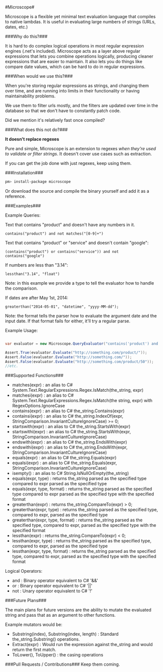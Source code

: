 #Microscope#

Microscope is a flexible yet minimal text evaluation language that compiles to native lambdas. It is useful in evaluating large numbers of strings (URLs, dates, etc.)

###Why do this?###

It is hard to do complex logical operations in most regular expression engines (.net's included). Microscope acts as a layer above regular expressions that lets you combine operations logically, producing cleaner expressions that are easier to maintain. It also lets you do things like compare date values, which can be hard to do in regular expressions.

###When would we use this?###

When you're storing regular expressions as strings, and changing them over time, and are running into limits in their functionality or having maintainability problems. 

We use them to filter urls mostly, and the filters are updated over time in the database so that we don't have to constantly patch code.

Did we mention it's relatively fast once compiled?

###What does this not do?###

**It doesn't replace regexes**

Pure and simple, Microscope is an extension to regexes *when they're used to validate or filter strings*. It doesn't cover use cases such as extraction.

If you can get the job done with just regexes, keep using them.

###Installation###


```bash
pm> install-package microscope
```

Or download the source and compile the binary yourself and add it as a reference.

###Examples###

Example Queries:

Text that contains "product" and doesn't have any numbers in it.

```microscope
contains("product") and not matches("[0-9]+")
```

Text that contains "product" or "service" and doesn't contain "google":

```microscope
(contains("product") or contains("service")) and not contains("google")
```

If numbers are less than "3.14":

```microscope
lessthan("3.14", "float")
```
Note: in this example we provide a type to tell the evaluator how to handle the comparison.

If dates are after May 1st, 2014:

```microscope
greaterthan("2014-05-01", "datetime", "yyyy-MM-dd");
```
Note: the format tells the parser how to evaluate the argument date and the input date. If that format fails for either, it'll try a regular parse.

Example Usage:

```C#

var evaluator = new Microscope.QueryEvaluator("contains('product') and not matches('[0-9]+')");

Assert.True(evaluator.Evaluate("http://something.com/product/"));
Assert.False(evaluator.Evaluate("http://something.com/"));
Assert.False(evaluator.Evaluate("http://something.com/product/50"));
//etc.
```

###Supported Functions###

* matches(expr) : an alias to C# System.Text.RegularExpressions.Regex.IsMatch(the_string, expr)
* matchesi(expr) : an alias to C# System.Text.RegularExpressions.Regex.IsMatch(the string, expr) with RegexOptions.IgnoreCase
* contains(expr) : an alias to C# the_string.Contains(expr)
* containsi(expr) : an alias to C# the_string.IndexOf(expr, StringComparison.InvariantCultureIgnoreCase) >= 0;
* startswith(expr) : an alias to C# the_string.StartsWith(expr)
* startswithi(expr) : an alias to C# the_string.StartsWith(expr, StringComparison.InvariantCultureIgnoreCase)
* endswith(expr) : an alias to C# the_string.EndsWith(expr)
* endswithi(expr) : an alias to C# the_string.EndsWith(expr, StringComparison.InvariantCultureIgnoreCase)
* equals(expr) : an alias to C# the_string.Equals(expr)
* equalsi(expr) : an alias to C# the_string.Equals(expr, StringComparison.InvariantCultureIgnoreCase) 
* isempty() : an alias to C# String.IsNullOrEmpty(the_string)
* equals(expr, type) : returns the_string parsed as the specified type compared to expr parsed as the specified type
* equals(expr, type, format) : returns the_string parsed as the specified type compared to expr parsed as the specified type with the specified format
* greaterthan(expr) : returns the_string.CompareTo(expr) > 0;
* greaterthan(expr, type) : returns the_string parsed as the specified type, compared to expr, parsed as the specified type 
* greaterthan(expr, type, format) : returns the_string parsed as the specified type, compared to expr, parsed as the specified type with the specified format
* lessthan(expr) : returns the_string.CompareTo(expr) < 0;
* lessthan(expr, type) : returns the_string parsed as the specified type, compared to expr, parsed as the specified type
* lessthan(expr, type, format) : returns the_string parsed as the specified type, compared to expr, parsed as the specified type with the specified format

Logical Operators:

* and : Binary operator equivalent to C# '&&'
* or : Binary operator equivalent to C# '||'
* not : Unary operator equivalent to C# '!'

###Future Plans###

The main plans for future versions are the ability to mutate the evaluated string and pass that as an argument to other functions.

Example mutators would be:

* Substring(index), Substring(index, length) : Standard the_string.Substring() operations.
* Extract(expr) : Would run the expression against the_string and would return the first match.
* ToLower(), ToUpper() : the casing operations

###Pull Requests / Contributions###
Keep them coming.


